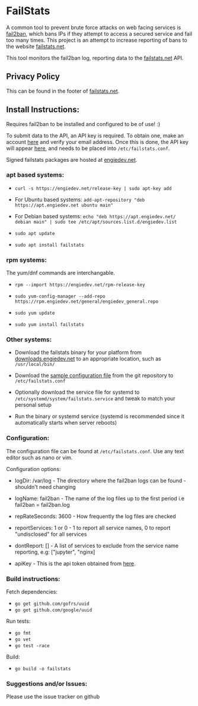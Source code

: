 # FailStats
A common tool to prevent brute force attacks on web facing services is [fail2ban](https://www.fail2ban.org/wiki/index.php/Main_Page), which bans IPs if they attempt to access a secured service and fail too many times. This project is an attempt to increase reporting of bans to the website [failstats.net](https://failstats.net).

This tool monitors the fail2ban log, reporting data to the [failstats.net](https://failstats.net) API. 

## Privacy Policy
This can be found in the footer of [failstats.net](https://failstats.net).

## Install Instructions:
Requires fail2ban to be installed and configured to be of use! :)  

To submit data to the API, an API key is required. To obtain one, make an account [here](https://failstats.net/accounts/register/) and verify your email address. Once this is done, the API key will appear [here](https://failstats.net/accounts/), and needs to be placed into ``/etc/failstats.conf``.

Signed failstats packages are hosted at [engiedev.net](https://engiedev.net).

### apt based systems:
- ``curl -s https://engiedev.net/release-key | sudo apt-key add``

- For Ubuntu based systems: ``add-apt-repository "deb https://apt.engiedev.net ubuntu main"``

- For Debian based systems: ``echo "deb https://apt.engiedev.net/ debian main" | sudo tee /etc/apt/sources.list.d/engiedev.list``

- ``sudo apt update``

- ``sudo apt install failstats``

### rpm systems:
The yum/dnf commands are interchangable.

- ``rpm --import https://engiedev.net/rpm-release-key``

- ``sudo yum-config-manager --add-repo https://rpm.engiedev.net/general/engiedev_general.repo``

- ``sudo yum update``

- ``sudo yum install failstats``

### Other systems:
- Download the failstats binary for your platform from [downloads.engiedev.net](https://downloads.engiedev.net) to an appropriate location, such as ``/usr/local/bin/``

- Download the [sample configuration file](failstats.conf) from the git repository to ``/etc/failstats.conf``

- Optionally download the service file for systemd to ``/etc/systemd/system/failstats.service`` and tweak to match your personal setup

- Run the binary or systemd service (systemd is recommended since it automatically starts when server reboots)

### Configuration:
The configuration file can be found at ``/etc/failstats.conf``. Use any text editor such as nano or vim.

Configuration options:
- logDir: /var/log - The directory where the fail2ban logs can be found - shouldn't need changing
- logName: fail2ban - The name of the log files up to the first period i.e fail2ban = fail2ban.log
- repRateSeconds: 3600 - How frequently the log files are checked
- reportServices: 1 or 0 - 1 to report all service names, 0 to report "undisclosed" for all services
- dontReport: [] - A list of services to exclude from the service name reporting, e.g: ["jupyter", "nginx]

- apiKey - This is the api token obtained from [here](https://failstats.net/accounts/). 

### Build instructions:
Fetch dependencies:
- ``go get github.com/gofrs/uuid``
- ``go get github.com/google/uuid``

Run tests:
- ``go fmt``
- ``go vet``
- ``go test -race``

Build:
- ``go build -o failstats``


### Suggestions and/or Issues:
Please use the issue tracker on github
